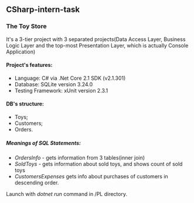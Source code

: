 ## CSharp-intern-task
### The Toy Store
It's a 3-tier project with 3 separated projects(Data Access Layer, Business Logic Layer and the top-most Presentation Layer, which is actually Console Application)


#### Project's features:
- Language: C# via .Net Core 2.1 SDK (v2.1.301)
- Database: SQLite version 3.24.0
- Testing Framework: xUnit version 2.3.1

#### DB's structure:
* Toys;
* Customers;
* Orders.

##### Meanings of SQL Statements:
* _OrdersInfo_ - gets information from 3 tables(inner join)
* _SoldToys_ - gets information about sold toys, and shows count of sold toys
* _CustomersExpenses_  gets info about purchases of customers in descending order.

Launch with _dotnet run_ command in /PL directory.
